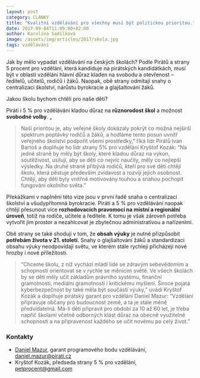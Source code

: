 ```yaml
---
layout: post
category: CLANKY
title: "Kvalitní vzdělávání pro všechny musí být politickou prioritou."
date: 2017-09-04T11:09:00+02:00
author: Karolína Sadílková
image: /assets/img/articles/2017/skola.jpg
tags: vzdělávání
---
```


Jak by mělo vypadat vzdělávání na českých školách? Podle Pirátů a strany 5 procent pro vzdělání, která kandiduje na pirátských kandidátkách, musí být v oblasti vzdělání hlavní důraz kladen na svobodu a otevřenost – ředitelů, učitelů, rodičů i žáků. Naopak, obě strany odmítají snahy o centralizaci školství, nárůstu byrokracie a glajšaltování žáků.

Jakou školu bychom chtěli pro naše děti?
 
Piráti i 5 % pro vzdělávání kladou důraz na **různorodost škol** a možnost **svobodné volby**. „

> Naší prioritou je, aby veřejné školy dokázaly pokrýt co možná nejširší spektrum poptávky rodičů a žáků, a hodláme tento posun uvnitř veřejného školství podpořit všemi prostředky,” říká lídr Pirátů Ivan Bartoš a doplňuje ho lídr strany 5% pro vzdělání Kryštof Kozák: “Na jedné straně by měly být školy, které kladou důraz na výkon, soutěživost, usilují, aby se děti co nejvíc naučily, měly co nejlepší výsledky. Na druhé straně přibývá rodičů, kteří pro své děti chtějí školu, která pěstuje především zvídavost a rozvíjí jejich osobnost. Chtějí, aby děti byly vnitřně motivovány touhou a snahou pochopit fungování okolního světa.” 

Překážkami v naplnění této vize jsou v první řadě snaha o centralizaci školství a všudypřítomná byrokracie. Piráti a 5 % pro vzdělávání naopak chtějí přesunout více **rozhodovacích pravomocí na místní a regionální úroveň**, totiž na rodiče, učitele a ředitele. K tomu je však zároveň potřeba vytvořit jim prostor a nezahlcovat je zbytečnou administrativou a nařízeními.

Obě strany se také shodují v tom, že **obsah výuky** je nutné přizpůsobit **potřebám života v 21. století.** Snahy o glajšaltování žáků a standardizaci obsahu výuky neodpovídají světu, ve kterém stále rychleji přicházejí nové hrozby i nové příležitosti.

> “Chceme školu, z níž vychází mladí lidé se zdravým sebevědomím a schopností orientovat se v rychle se měnícím světě. Ve všech školách by se děti měly učit základům právního systému, finanční gramotnosti, mediální gramotnosti i kritickému myšlení. Široce pojatá kyberbezpečnost by také měla být součástí výuky,” uvádí Kryštof Kozák a doplňuje pirátský garant pro vzdělání Daniel Mazur: “Vzdělání připravuje občany pro budoucnost země, a ta je stále méně předvídatelná. Má-li děti připravit pro období za 10 až 60 let, je třeba napříč školami včetně odborných klást důraz na obecně využitelné schopnosti a na připravenost každého se učit novému po celý život.”

### Kontakty

* [Daniel Mazur](https://www.pirati.cz/lide/daniel-mazur/), garant programového bodu vzdělávání, daniel.mazur@pirati.cz
* Kryštof Kozák, předseda strany 5 % pro vzdělání, petprocent@gmail.com
